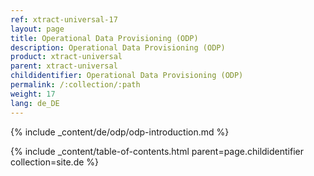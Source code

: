 ```yaml
---
ref: xtract-universal-17
layout: page
title: Operational Data Provisioning (ODP)
description: Operational Data Provisioning (ODP)
product: xtract-universal
parent: xtract-universal
childidentifier: Operational Data Provisioning (ODP)
permalink: /:collection/:path
weight: 17
lang: de_DE
---
```


{% include _content/de/odp/odp-introduction.md %} 

{% include _content/table-of-contents.html parent=page.childidentifier collection=site.de %}
